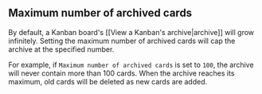 ## Maximum number of archived cards

By default, a Kanban board's [[View a Kanban's archive|archive]] will grow infinitely. Setting the maximum number of archived cards will cap the archive at the specified number. 

For example, if `Maximum number of archived cards` is set to `100`, the archive will never contain more than 100 cards. When the archive reaches its maximum, old cards will be deleted as new cards are added.